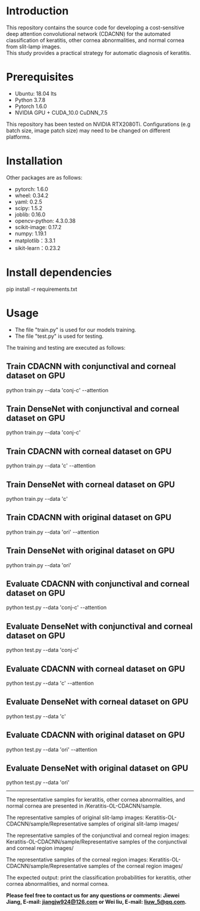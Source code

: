 # Introduction
This repository contains the source code for developing a cost-sensitive deep attention convolutional network (CDACNN) for the automated classification of keratitis, other cornea abnormalities, and normal cornea from slit-lamp images.  
This study provides a practical strategy for automatic diagnosis of keratitis.

# Prerequisites
* Ubuntu: 18.04 lts
* Python 3.7.8
* Pytorch 1.6.0
* NVIDIA GPU + CUDA_10.0 CuDNN_7.5

This repository has been tested on NVIDIA RTX2080Ti. Configurations (e.g batch size, image patch size) may need to be changed on different platforms.

# Installation
Other packages are as follows:
* pytorch: 1.6.0 
* wheel:  0.34.2
* yaml:   0.2.5
* scipy:  1.5.2
* joblib: 0.16.0
* opencv-python: 4.3.0.38
* scikit-image: 0.17.2
* numpy: 1.19.1
* matplotlib：3.3.1
* sikit-learn：0.23.2
# Install dependencies
pip install -r requirements.txt
# Usage
* The file "train.py" is used for our models training.
* The file "test.py"  is used for testing.

The training and testing are executed as follows:

## Train CDACNN with conjunctival and corneal dataset on GPU
python train.py --data 'conj-c' --attention 

## Train DenseNet with conjunctival and corneal dataset on GPU
python train.py --data 'conj-c' 

## Train CDACNN with corneal dataset on GPU
python train.py --data 'c' --attention 

## Train DenseNet with corneal dataset on GPU
python train.py --data 'c'

## Train CDACNN with original dataset on GPU
python train.py --data 'ori' --attention 

## Train DenseNet with original dataset on GPU
python train.py --data 'ori'

## Evaluate CDACNN with conjunctival and corneal dataset on GPU
python test.py --data 'conj-c' --attention

## Evaluate DenseNet with conjunctival and corneal dataset on GPU
python test.py --data 'conj-c' 

## Evaluate CDACNN with corneal dataset on GPU
python test.py --data 'c' --attention

## Evaluate DenseNet with corneal dataset on GPU
python test.py --data 'c' 

## Evaluate CDACNN with original dataset on GPU
python test.py --data 'ori' --attention

## Evaluate DenseNet with original dataset on GPU
python test.py --data 'ori'
***

The representative samples for keratitis, other cornea abnormalities, and normal cornea are presented in /Keratitis-OL-CDACNN/sample.  

The representative samples of original slit-lamp images: Keratitis-OL-CDACNN/sample/Representative samples of original slit-lamp images/  

The representative samples of the conjunctival and corneal region images: Keratitis-OL-CDACNN/sample/Representative samples of the conjunctival and corneal region images/ 

The representative samples of  the corneal region images: Keratitis-OL-CDACNN/sample/Representative samples of the corneal region images/

The expected output: print the classification probabilities for keratitis, other cornea abnormalities, and normal cornea.

**Please feel free to contact us for any questions or comments: Jiewei Jiang, E-mail: jiangjw924@126.com or Wei liu, E-mail: liuw_5@qq.com.**
